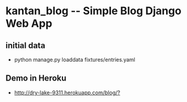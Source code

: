 # kantan_blog -- Simple Blog Django Web App

## initial data
- python manage.py loaddata fixtures/entries.yaml

## Demo in Heroku
- <http://dry-lake-9311.herokuapp.com/blog/?>
